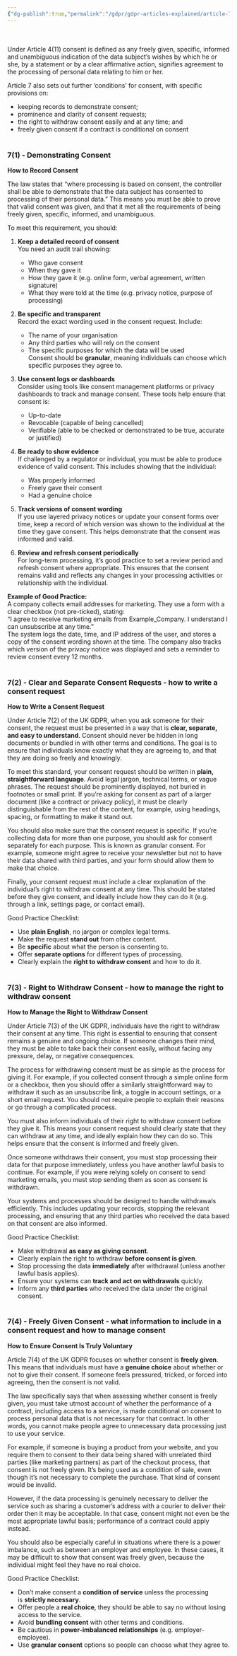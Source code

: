 ```yaml
---
{"dg-publish":true,"permalink":"/gdpr/gdpr-articles-explained/article-7-conditions-for-consent/","title":["Article 7 - Conditions for consent"]}
---
```


<br><br>
Under Article 4(11) consent is defined as any freely given, specific, informed and unambiguous indication of the data subject’s wishes by which he or she, by a statement or by a clear affirmative action, signifies agreement to the processing of personal data relating to him or her.

Article 7 also sets out further ‘conditions’ for consent, with specific provisions on:
- keeping records to demonstrate consent;
- prominence and clarity of consent requests;
- the right to withdraw consent easily and at any time; and
- freely given consent if a contract is conditional on consent
<br><br>
### 7(1) - Demonstrating Consent 

**How to Record Consent**

The law states that “where processing is based on consent, the controller shall be able to demonstrate that the data subject has consented to processing of their personal data.” This means you must be able to prove that valid consent was given, and that it met all the requirements of being freely given, specific, informed, and unambiguous.

To meet this requirement, you should:

1. **Keep a detailed record of consent**  
    You need an audit trail showing:
    - Who gave consent
    - When they gave it
    - How they gave it (e.g. online form, verbal agreement, written signature)
    - What they were told at the time (e.g. privacy notice, purpose of processing)
    
2. **Be specific and transparent**  
    Record the exact wording used in the consent request. Include:
    - The name of your organisation
    - Any third parties who will rely on the consent
    - The specific purposes for which the data will be used  
        Consent should be **granular**, meaning individuals can choose which specific purposes they agree to.
    
3. **Use consent logs or dashboards**  
    Consider using tools like consent management platforms or privacy dashboards to track and manage consent. These tools help ensure that consent is:
    - Up-to-date
    - Revocable (capable of being cancelled)
    - Verifiable (able to be checked or demonstrated to be true, accurate or justified)
    
4. **Be ready to show evidence**  
    If challenged by a regulator or individual, you must be able to produce evidence of valid consent. This includes showing that the individual:
    - Was properly informed
    - Freely gave their consent
    - Had a genuine choice
    
5. **Track versions of consent wording**  
    If you use layered privacy notices or update your consent forms over time, keep a record of which version was shown to the individual at the time they gave consent. This helps demonstrate that the consent was informed and valid.
    
6. **Review and refresh consent periodically**  
    For long-term processing, it’s good practice to set a review period and refresh consent where appropriate. This ensures that the consent remains valid and reflects any changes in your processing activities or relationship with the individual.
    

**Example of Good Practice:**  
A company collects email addresses for marketing. They use a form with a clear checkbox (not pre-ticked), stating:  
“I agree to receive marketing emails from Example_Company. I understand I can unsubscribe at any time.”  
The system logs the date, time, and IP address of the user, and stores a copy of the consent wording shown at the time. The company also tracks which version of the privacy notice was displayed and sets a reminder to review consent every 12 months.
<br><br>
### 7(2) - Clear and Separate Consent Requests - how to write a consent request

**How to Write a Consent Request**

Under Article 7(2) of the UK GDPR, when you ask someone for their consent, the request must be presented in a way that is **clear, separate, and easy to understand**. Consent should never be hidden in long documents or bundled in with other terms and conditions. The goal is to ensure that individuals know exactly what they are agreeing to, and that they are doing so freely and knowingly.

To meet this standard, your consent request should be written in **plain, straightforward language**. Avoid legal jargon, technical terms, or vague phrases. The request should be prominently displayed, not buried in footnotes or small print. If you’re asking for consent as part of a larger document (like a contract or privacy policy), it must be clearly distinguishable from the rest of the content, for example, using headings, spacing, or formatting to make it stand out.

You should also make sure that the consent request is specific. If you’re collecting data for more than one purpose, you should ask for consent separately for each purpose. This is known as granular consent. For example, someone might agree to receive your newsletter but not to have their data shared with third parties, and your form should allow them to make that choice.

Finally, your consent request must include a clear explanation of the individual’s right to withdraw consent at any time. This should be stated before they give consent, and ideally include how they can do it (e.g. through a link, settings page, or contact email).

Good Practice Checklist:
- Use **plain English**, no jargon or complex legal terms.
- Make the request **stand out** from other content.
- Be **specific** about what the person is consenting to.
- Offer **separate options** for different types of processing.
- Clearly explain the **right to withdraw consent** and how to do it.
<br><br>
### 7(3) - Right to Withdraw Consent - how to manage the right to withdraw consent

**How to Manage the Right to Withdraw Consent**

Under Article 7(3) of the UK GDPR, individuals have the right to withdraw their consent at any time. This right is essential to ensuring that consent remains a genuine and ongoing choice. If someone changes their mind, they must be able to take back their consent easily, without facing any pressure, delay, or negative consequences.

The process for withdrawing consent must be as simple as the process for giving it. For example, if you collected consent through a simple online form or a checkbox, then you should offer a similarly straightforward way to withdraw it such as an unsubscribe link, a toggle in account settings, or a short email request. You should not require people to explain their reasons or go through a complicated process.

You must also inform individuals of their right to withdraw consent before they give it. This means your consent request should clearly state that they can withdraw at any time, and ideally explain how they can do so. This helps ensure that the consent is informed and freely given.

Once someone withdraws their consent, you must stop processing their data for that purpose immediately, unless you have another lawful basis to continue. For example, if you were relying solely on consent to send marketing emails, you must stop sending them as soon as consent is withdrawn.

Your systems and processes should be designed to handle withdrawals efficiently. This includes updating your records, stopping the relevant processing, and ensuring that any third parties who received the data based on that consent are also informed.

Good Practice Checklist:
- Make withdrawal **as easy as giving consent**.
- Clearly explain the right to withdraw **before consent is given**.
- Stop processing the data **immediately** after withdrawal (unless another lawful basis applies).
- Ensure your systems can **track and act on withdrawals** quickly.
- Inform any **third parties** who received the data under the original consent.
<br><br>
### 7(4) - Freely Given Consent - what information to include in a consent request and how to manage consent

**How to Ensure Consent Is Truly Voluntary**

Article 7(4) of the UK GDPR focuses on whether consent is **freely given**. This means that individuals must have a **genuine choice** about whether or not to give their consent. If someone feels pressured, tricked, or forced into agreeing, then the consent is not valid.

The law specifically says that when assessing whether consent is freely given, you must take utmost account of whether the performance of a contract, including access to a service, is made conditional on consent to process personal data that is not necessary for that contract. In other words, you cannot make people agree to unnecessary data processing just to use your service.

For example, if someone is buying a product from your website, and you require them to consent to their data being shared with unrelated third parties (like marketing partners) as part of the checkout process, that consent is not freely given. It’s being used as a condition of sale, even though it’s not necessary to complete the purchase. That kind of consent would be invalid.

However, if the data processing is genuinely necessary to deliver the service such as sharing a customer’s address with a courier to deliver their order then it may be acceptable. In that case, consent might not even be the most appropriate lawful basis; performance of a contract could apply instead.

You should also be especially careful in situations where there is a power imbalance, such as between an employer and employee. In these cases, it may be difficult to show that consent was freely given, because the individual might feel they have no real choice.

Good Practice Checklist:
- Don’t make consent a **condition of service** unless the processing is **strictly necessary**.
- Offer people a **real choice**, they should be able to say no without losing access to the service.
- Avoid **bundling consent** with other terms and conditions.
- Be cautious in **power-imbalanced relationships** (e.g. employer-employee).
- Use **granular consent** options so people can choose what they agree to.